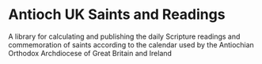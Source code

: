 # Antioch UK Saints and Readings
A library for calculating and publishing the daily Scripture readings and commemoration of saints according to the calendar used by the Antiochian Orthodox Archdiocese of Great Britain and Ireland
